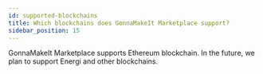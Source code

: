 ```yaml
---
id: supported-blockchains
title: Which blockchains does GonnaMakeIt Marketplace support?
sidebar_position: 15
---
```


GonnaMakeIt Marketplace supports Ethereum blockchain. In the future, we plan to support Energi and other blockchains.
